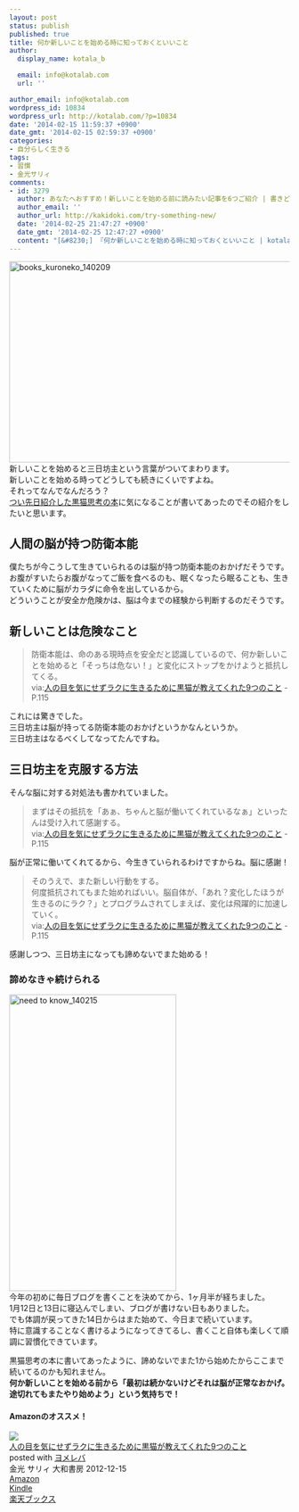 ```yaml
---
layout: post
status: publish
published: true
title: 何か新しいことを始める時に知っておくといいこと
author:
  display_name: kotala_b

  email: info@kotalab.com
  url: ''

author_email: info@kotalab.com
wordpress_id: 10834
wordpress_url: http://kotalab.com/?p=10834
date: '2014-02-15 11:59:37 +0900'
date_gmt: '2014-02-15 02:59:37 +0900'
categories:
- 自分らしく生きる
tags:
- 習慣
- 金光サリィ
comments:
- id: 3279
  author: あなたへおすすめ！新しいことを始める前に読みたい記事を6つご紹介 | 書きどき.com
  author_email: ''
  author_url: http://kakidoki.com/try-something-new/
  date: '2014-02-25 21:47:27 +0900'
  date_gmt: '2014-02-25 12:47:27 +0900'
  content: "[&#8230;] 『何か新しいことを始める時に知っておくといいこと | kotala&#8217;s note』 [&#8230;]"
---
```

<p><img src="http://kotalab.com/wp-content/uploads/books_kuroneko_140209-546x361.jpg" alt="books_kuroneko_140209" width="546" height="361" class="alignnone size-large wp-image-10797" /><br />
新しいことを始めると三日坊主という言葉がついてまわります。<br />
新しいことを始める時ってどうしても続きにくいですよね。<br />
それってなんでなんだろう？<br />
<a href="http://kotalab.com/books-kuroneko" title="ストレスフリーな自分の作り方 &ndash; 人の目を気にせずラクに生きるために黒猫が教えてくれた9つのこと 金光サリィ著">つい先日紹介した黒猫思考の本</a>に気になることが書いてあったのでその紹介をしたいと思います。<br />
<!--more--></p>
<h2>人間の脳が持つ防衛本能</h2>
<p>僕たちが今こうして生きていられるのは脳が持つ防衛本能のおかげだそうです。<br />
お腹がすいたらお腹がなってご飯を食べるのも、眠くなったら眠ることも、生きていくために脳がカラダに命令を出しているから。<br />
<span class="b">どういうことが安全か危険かは、脳は今までの経験から判断するのだそうです。</span></p>
<h2>新しいことは危険なこと</h2>
<blockquote><p>
防衛本能は、命のある現時点を安全だと認識しているので、何か新しいことを始めると「そっちは危ない！」と変化にストップをかけようと抵抗してくる。<br />
via:<a href="http://www.amazon.co.jp/exec/obidos/asin/4479771808/same-22/" rel="nofollow" target="_blank">人の目を気にせずラクに生きるために黒猫が教えてくれた9つのこと</a> - P.115</p></blockquote>
<p>これには驚きでした。<br />
三日坊主は脳が持ってる防衛本能のおかげというかなんというか。<br />
<span class="b">三日坊主はなるべくしてなってたんですね</span>。</p>
<h2>三日坊主を克服する方法</h2>
<p>そんな脳に対する対処法も書かれていました。</p>
<blockquote><p>
まずはその抵抗を「あぁ、ちゃんと脳が働いてくれているなぁ」といったんは受け入れて感謝する。<br />
via:<a href="http://www.amazon.co.jp/exec/obidos/asin/4479771808/same-22/" rel="nofollow" target="_blank">人の目を気にせずラクに生きるために黒猫が教えてくれた9つのこと</a> - P.115
</p></blockquote>
<p>脳が正常に働いてくれてるから、今生きていられるわけですからね。脳に感謝！</p>
<blockquote><p>
そのうえで、また新しい行動をする。<br />
何度抵抗されてもまた始めればいい。脳自体が、「あれ？変化したほうが生きるのにラク？」とプログラムされてしまえば、変化は飛躍的に加速していく。<br />
via:<a href="http://www.amazon.co.jp/exec/obidos/asin/4479771808/same-22/" rel="nofollow" target="_blank">人の目を気にせずラクに生きるために黒猫が教えてくれた9つのこと</a> - P.115</p></blockquote>
<p><span class="b">感謝しつつ、三日坊主になっても諦めないでまた始める！</span></p>
<h3>諦めなきゃ続けられる</h3>
<p><img src="http://kotalab.com/wp-content/uploads/need-to-know_140215-300x532.jpg" alt="need to know_140215" width="300" height="532" class="alignnone size-medium wp-image-10836" /><br />
今年の初めに毎日ブログを書くことを決めてから、1ヶ月半が経ちました。<br />
1月12日と13日に寝込んでしまい、ブログが書けない日もありました。<br />
でも体調が戻ってきた14日からはまた始めて、今日まで続いています。<br />
特に意識することなく書けるようになってきてるし、書くこと自体も楽しくて順調に習慣化できています。</p>
<p>黒猫思考の本に書いてあったように、諦めないでまた1から始めたからここまで続いてるのかも知れません。<br />
<strong>何か新しいことを始める前から「最初は続かないけどそれは脳が正常なおかげ。途切れてもまたやり始めよう」という気持ちで！</strong></p>
<h4 class="aam">Amazonのオススメ！</h4>
<div class="booklink-box">
<div class="booklink-image"><a href="http://www.amazon.co.jp/exec/obidos/asin/4479771808/same-22/" rel="nofollow" target="_blank"><img src="http://ecx.images-amazon.com/images/I/51MW7e5rPSL._SL160_.jpg" style="border: none;" /></a></div>
<div class="booklink-info">
<div class="booklink-name"><a href="http://www.amazon.co.jp/exec/obidos/asin/4479771808/same-22/" rel="nofollow" target="_blank">人の目を気にせずラクに生きるために黒猫が教えてくれた9つのこと</a>
<div class="booklink-powered-date">posted with <a href="http://yomereba.com" rel="nofollow" target="_blank">ヨメレバ</a></div>
</div>
<div class="booklink-detail">金光 サリィ 大和書房 2012-12-15    </div>
<div class="booklink-link2">
<div class="shoplinkamazon"><a href="http://www.amazon.co.jp/exec/obidos/asin/4479771808/same-22/" rel="nofollow" target="_blank" title="アマゾン" >Amazon</a></div>
<div class="shoplinkkindle"><a href="http://www.amazon.co.jp/gp/search?keywords=%90l%82%CC%96%DA%82%F0%8BC%82%C9%82%B9%82%B8%83%89%83N%82%C9%90%B6%82%AB%82%E9%82%BD%82%DF%82%C9%8D%95%94L%82%AA%8B%B3%82%A6%82%C4%82%AD%82%EA%82%BD9%82%C2%82%CC%82%B1%82%C6&__mk_ja_JP=%83J%83%5E%83J%83i&url=node%3D2275256051&tag=same-22" rel="nofollow" target="_blank" >Kindle</a></div>
<div class="shoplinkrakuten"><a href="http://c.af.moshimo.com/af/c/click?a_id=374941&p_id=56&pc_id=56&pl_id=637&s_v=b5Rz2P0601xu&url=http%3A%2F%2Fbooks.rakuten.co.jp%2Frb%2F12085501%2F" rel="nofollow" target="_blank" title="楽天ブックス" >楽天ブックス</a></div>
</p></div>
</div>
<div class="booklink-footer"></div>
</div>
